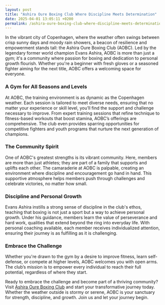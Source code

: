 ```yaml
---
layout: post
title: "Ashira Oure Boxing Club Where Discipline Meets Determination"
date: 2025-04-01 13:05:11 +0200
permalink: /ashira-oure-boxing-club-where-discipline-meets-determination/
---
```



In the vibrant city of Copenhagen, where the weather often swings between crisp sunny days and moody rain showers, a beacon of resilience and empowerment stands tall: the Ashira Oure Boxing Club (AOBC). Led by the legendary former world champion Evans Ashira, AOBC is more than just a gym; it's a community where passion for boxing and dedication to personal growth flourish. Whether you're a beginner with fresh gloves or a seasoned fighter aiming for the next title, AOBC offers a welcoming space for everyone.

### A Gym for All Seasons and Levels

At AOBC, the training environment is as dynamic as the Copenhagen weather. Each session is tailored to meet diverse needs, ensuring that no matter your experience or skill level, you’ll find the support and challenge necessary to improve. From expert training sessions that refine technique to fitness-based workouts that boost stamina, AOBC’s offerings are comprehensive. The club even provides sparring opportunities for competitive fighters and youth programs that nurture the next generation of champions.

### The Community Spirit

One of AOBC's greatest strengths is its vibrant community. Here, members are more than just athletes; they are part of a family that supports and uplifts each other. The camaraderie at AOBC is palpable, creating an environment where discipline and encouragement go hand in hand. This supportive atmosphere helps members push through challenges and celebrate victories, no matter how small.

### Discipline and Personal Growth

Evans Ashira instills a strong sense of discipline in the club's ethos, teaching that boxing is not just a sport but a way to achieve personal growth. Under his guidance, members learn the value of perseverance and hard work, qualities that extend beyond the ring into everyday life. With personal coaching available, each member receives individualized attention, ensuring their journey is as fulfilling as it is challenging.

### Embrace the Challenge

Whether you're drawn to the gym by a desire to improve fitness, learn self-defense, or compete at higher levels, AOBC welcomes you with open arms. The club’s mission is to empower every individual to reach their full potential, regardless of where they start. 

Ready to embrace the challenge and become part of a thriving community? Visit [Ashira Oure Boxing Club](https://www.ashiraoure.com/) and start your transformative journey today. Whether the weather outside is stormy or serene, AOBC is your sanctuary for strength, discipline, and growth. Join us and let your journey begin.